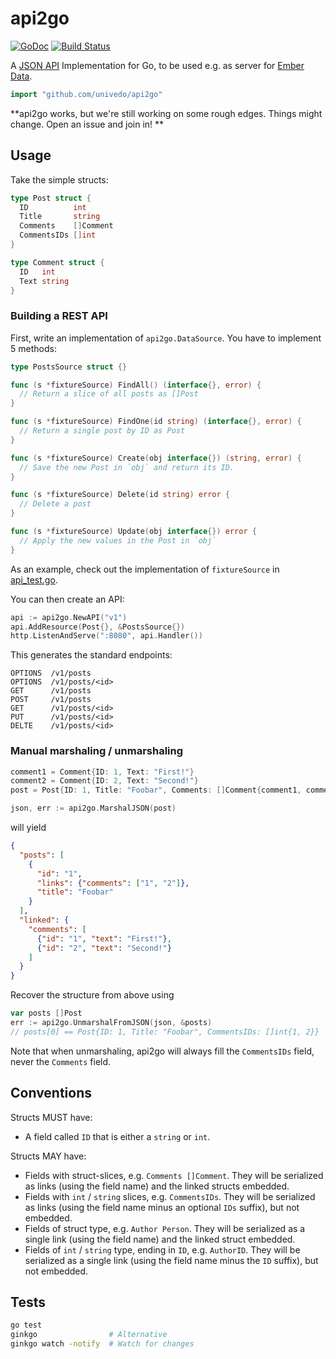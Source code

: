 # api2go

[![GoDoc](https://godoc.org/github.com/univedo/api2go?status.svg)](https://godoc.org/github.com/univedo/api2go)
[![Build Status](https://travis-ci.org/univedo/api2go.svg?branch=master)](https://travis-ci.org/univedo/api2go)

A [JSON API](http://jsonapi.org) Implementation for Go, to be used e.g. as server for [Ember Data](https://github.com/emberjs/data).

```go
import "github.com/univedo/api2go"
```

**api2go works, but we're still working on some rough edges. Things might change. Open an issue and join in!  **

## Usage

Take the simple structs:

```go
type Post struct {
  ID          int
  Title       string
  Comments    []Comment
  CommentsIDs []int
}

type Comment struct {
  ID   int
  Text string
}
```

### Building a REST API

First, write an implementation of `api2go.DataSource`. You have to implement 5 methods:

```go
type PostsSource struct {}

func (s *fixtureSource) FindAll() (interface{}, error) {
  // Return a slice of all posts as []Post
}

func (s *fixtureSource) FindOne(id string) (interface{}, error) {
  // Return a single post by ID as Post
}

func (s *fixtureSource) Create(obj interface{}) (string, error) {
  // Save the new Post in `obj` and return its ID.
}

func (s *fixtureSource) Delete(id string) error {
  // Delete a post
}

func (s *fixtureSource) Update(obj interface{}) error {
  // Apply the new values in the Post in `obj`
}
```

As an example, check out the implementation of `fixtureSource` in [api_test.go](/api_test.go).

You can then create an API:

```go
api := api2go.NewAPI("v1")
api.AddResource(Post{}, &PostsSource{})
http.ListenAndServe(":8080", api.Handler())
```

This generates the standard endpoints:

```
OPTIONS  /v1/posts
OPTIONS  /v1/posts/<id>
GET      /v1/posts
POST     /v1/posts
GET      /v1/posts/<id>
PUT      /v1/posts/<id>
DELTE    /v1/posts/<id>
```

### Manual marshaling / unmarshaling

```go
comment1 = Comment{ID: 1, Text: "First!"}
comment2 = Comment{ID: 2, Text: "Second!"}
post = Post{ID: 1, Title: "Foobar", Comments: []Comment{comment1, comment2}}

json, err := api2go.MarshalJSON(post)
```

will yield

```json
{
  "posts": [
    {
      "id": "1",
      "links": {"comments": ["1", "2"]},
      "title": "Foobar"
    }
  ],
  "linked": {
    "comments": [
      {"id": "1", "text": "First!"},
      {"id": "2", "text": "Second!"}
    ]
  }
}
```

Recover the structure from above using

```go
var posts []Post
err := api2go.UnmarshalFromJSON(json, &posts)
// posts[0] == Post{ID: 1, Title: "Foobar", CommentsIDs: []int{1, 2}}
```

Note that when unmarshaling, api2go will always fill the `CommentsIDs` field, never the `Comments` field.

## Conventions

Structs MUST have:

- A field called `ID` that is either a `string` or `int`.

Structs MAY have:

- Fields with struct-slices, e.g. `Comments []Comment`. They will be serialized as links (using the field name) and the linked structs embedded.
- Fields with `int` / `string` slices, e.g. `CommentsIDs`. They will be serialized as links (using the field name minus an optional `IDs` suffix), but not embedded.
- Fields of struct type, e.g. `Author Person`. They will be serialized as a single link (using the field name) and the linked struct embedded.
- Fields of `int` / `string` type, ending in `ID`, e.g. `AuthorID`. They will be serialized as a single link (using the field name minus the `ID` suffix), but not embedded.

## Tests

```sh
go test
ginkgo                # Alternative
ginkgo watch -notify  # Watch for changes
```
